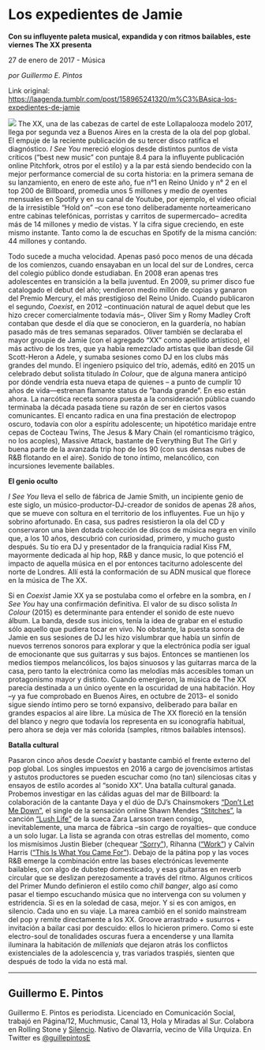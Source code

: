 # Los expedientes de Jamie

**Con su influyente paleta musical, expandida y con ritmos bailables, este viernes The XX presenta**

27 de enero de 2017 - Música

_por Guillermo E. Pintos_

Link original: https://laagenda.tumblr.com/post/158965241320/m%C3%BAsica-los-expedientes-de-jamie

![](https://64.media.tumblr.com/c9c294e52bb6055d06bfb5ab61de8ff2/tumblr_inline_pk3b3qXgf51t6q87u_500.jpg)
The XX, una de las cabezas de cartel de este Lollapalooza modelo 2017, llega por segunda vez a Buenos Aires en la cresta de la ola del pop global. El empuje de la reciente publicación de su tercer disco ratifica el diagnóstico. *I See You* mereció elogios desde distintos puntos de vista críticos (“best new music” con puntaje 8.4 para la influyente publicación online Pitchfork, otros por el estilo) y a la par está siendo bendecido con la mejor performance comercial de su corta historia: en la primera semana de su lanzamiento, en enero de este año, fue n°1 en Reino Unido y n° 2 en el top 200 de Billboard, promedia unos 5 millones y medio de oyentes mensuales en Spotify y en su canal de Youtube, por ejemplo, el video oficial de la irresistible “Hold on” –con ese tono deliberadamente norteamericano entre cabinas telefónicas, porristas y carritos de supermercado– acredita más de 14 millones y medio de vistas. Y la cifra sigue creciendo, en este mismo instante. Tanto como la de escuchas en Spotify de la misma canción: 44 millones y contando. 

Todo sucede a mucha velocidad. Apenas pasó poco menos de una década de los comienzos, cuando ensayaban en un local del sur de Londres, cerca del colegio público donde estudiaban. En 2008 eran apenas tres adolescentes en transición a la bella juventud. En 2009, su primer disco fue catalogado el debut del año; vendieron medio millón de copias y ganaron del Premio Mercury, el más prestigioso del Reino Unido. Cuando publicaron el segundo, *Coexist*, en 2012 –continuación natural de aquel debut que les hizo crecer comercialmente todavía más–, Oliver Sim y Romy Madley Croft contaban que desde el día que se conocieron, en la guardería, no habían pasado más de tres semanas separados. Oliver también se declaraba el mayor groupie de Jamie (con el agregado “XX” como apellido artístico), el más activo de los tres, que ya había remezclado artistas que iban desde Gil Scott-Heron a Adele, y sumaba sesiones como DJ en los clubs más grandes del mundo. El ingeniero psíquico del trío, además, editó en 2015 un celebrado debut solista titulado *In Colour*, que de alguna manera anticipó por dónde vendría esta nueva etapa de quienes – a punto de cumplir 10 años de vida—estrenan flamante status de “banda grande”. En eso están ahora. La narcótica receta sonora puesta a la consideración pública cuando terminaba la década pasada tiene su razón de ser en ciertos vasos comunicantes. El encanto radica en una fina prestación de electropop oscuro, todavía con olor a espíritu adolescente; un hipotético maridaje entre cepas de Cocteau Twins, The Jesus & Mary Chain (el romanticismo trágico, no los acoples), Massive Attack, bastante de Everything But The Girl y buena parte de la avanzada trip hop de los 90 (con sus densas nubes de R&B flotando en el aire). Sonido de tono íntimo, melancólico, con incursiones levemente bailables. 

**El genio oculto**

*I See You* lleva el sello de fábrica de Jamie Smith, un incipiente genio de este siglo, un músico-productor-DJ-creador de sonidos de apenas 28 años, que se mueve con soltura en el territorio de los influyentes. Fue un hijo y sobrino afortunado. En casa, sus padres resistieron la ola del CD y conservaron una bien dotada colección de discos de música negra en vinilo que, a los 10 años, descubrió con curiosidad, primero, y mucho gusto después. Su tío era DJ y presentador de la franquicia radial Kiss FM, mayormente dedicada al hip hop, R&B y dance music, lo que potenció el impacto de aquella música en el por entonces taciturno adolescente del norte de Londres. Allí está la conformación de su ADN musical que florece en la música de The XX. 

Si en *Coexist* Jamie XX ya se postulaba como el orfebre en la sombra, en *I See You* hay una confirmación definitiva. El valor de su disco solista *In Colour* (2015) es determinante para entender el sonido de este nuevo álbum. La banda, desde sus inicios, tenía la idea de grabar en el estudio sólo aquello que pudiera tocar en vivo. No obstante, la puesta sonora de Jamie en sus sesiones de DJ les hizo vislumbrar que había un sinfín de nuevos terrenos sonoros para explorar y que la electrónica podía ser igual de emocionante que sus guitarras y sus bajos. Entonces se mantienen los medios tiempos melancólicos, los bajos sinuosos y las guitarras marca de la casa, pero tanto la electrónica como las melodías más accesibles toman un protagonismo mayor y distinto. Cuando emergieron, la música de The XX parecía destinada a un único oyente en la oscuridad de una habitación. Hoy –y ya fue comprobado en Buenos Aires, en octubre de 2013– el sonido sigue siendo íntimo pero se tornó expansivo, deliberado para bailar en grandes espacios al aire libre. La música de The XX floreció en la tensión del blanco y negro que todavía los representa en su iconografía habitual, pero ahora se deja ver más colorida (samples, ritmos bailables intensos). 

**Batalla cultural**

Pasaron cinco años desde *Coexist* y bastante cambió el frente externo del pop global. Los singles impuestos en 2016 a cargo de jovencísimos artistas y astutos productores se pueden escuchar como (no tan) silenciosas citas y ensayos de estilo acordes al “sonido XX”. Una batalla cultural ganada. Probemos investigar en las cálidas aguas del mar de Billboard: la colaboración de la cantante Daya y el dúo de DJ’s Chainsmokers [“Don’t Let Me Down”](https://www.youtube.com/watch?v=Io0fBr1XBUA), el single de la sensación online Shawn Mendes [“Stitches”](https://www.youtube.com/watch?v=VbfpW0pbvaU), la canción [“Lush Life”](https://www.youtube.com/watch?v=tD4HCZe-tew) de la sueca Zara Larsson traen consigo, inevitablemente, una marca de fábrica –sin cargo de royalties– que conduce a un solo lugar. La lista se agranda con otras estrellas del momento, como los mismísimos Justin Bieber (chequear [“Sorry”](https://www.youtube.com/watch?v=fRh_vgS2dFE)), Rihanna ([“Work”](https://www.youtube.com/watch?v=HL1UzIK-flA)) y Calvin Harris ([“This Is What You Came For”](https://www.youtube.com/watch?v=kOkQ4T5WO9E)). Debajo de la pátina pop y las voces R&B emerge la combinación entre las bases electrónicas levemente bailables, con algo de dubstep domesticado, y esas guitarras en reverb circular que se deslizan perezosamente a través del ritmo. Algunos críticos del Primer Mundo definieron el estilo como *chill banger*, algo así como pasar el tiempo escuchando música que no intervenga con su volumen y estridencia. Si es en la soledad de casa, mejor. Y si es con amigos, en silencio. Cada uno en su viaje. La marea cambió en el sonido mainstream del pop y remite directamente a los XX. Groove arrastrado + susurros + invitación a bailar casi por descuido: ellos lo hicieron primero. Como si este electro-soul de tonalidades oscuras fuera a encenderse y una llamita iluminara la habitación de *millenials* que dejaron atrás los conflictos existenciales de la adolescencia y, tras variados traspiés, sienten que después de todo la vida no está mal. 

  




---

Guillermo E. Pintos
-------------------

 Guillermo E. Pintos es periodista. Licenciado en Comunicación Social, trabajó en Página/12, Muchmusic, Canal 13, Hola y Miradas al Sur. Colabora en Rolling Stone y [Silencio](http://www.silencio.com.ar/). Nativo de Olavarría, vecino de Villa Urquiza. En Twitter es [@guillepintosE](https://twitter.com/guillepintose)

